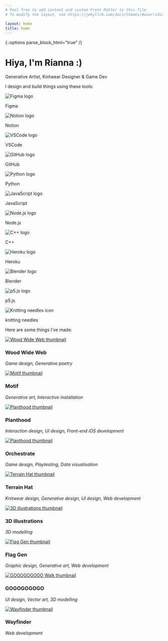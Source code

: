 ```yaml
---
# Feel free to add content and custom Front Matter to this file.
# To modify the layout, see https://jekyllrb.com/docs/themes/#overriding-theme-defaults

layout: home
title: home
---
```

{::options parse_block_html="true" /}

<div class="col-12 offset-sm-0 col-md-8 offset-md-2 col-lg-6 offset-lg-3 vertical-center">

<div id="about" class="mb-5">

# <span class="hiya">Hiya, I'm&nbsp;Rianna&nbsp;:)</span>

Generative&nbsp;Artist, Knitwear&nbsp;Designer &&nbsp;Game&nbsp;Dev

</div>
<div class="pt-3 mb-5">

I design and build things using these tools:

<div id="badges" class="row mt-5">

<div class="col-3 col-sm-2 text-center">

![Figma logo](../assets/images/badges/figmalogo.png)

Figma

</div>
<div class="col-3 col-sm-2 text-center">

![Notion logo](../assets/images/badges/notionlogo.png)

Notion

</div>
<div class="col-3 col-sm-2 text-center">

![VSCode logo](../assets/images/badges/vscodelogo.png)

VSCode

</div>
<div class="col-3 col-sm-2 text-center">

![GitHub logo](../assets/images/badges/githublogo.png)

GitHub

</div>
<div class="col-3 col-sm-2 text-center">

![Python logo](../assets/images/badges/pythonlogo.png)

Python

</div>
<div class="col-3 col-sm-2 text-center">

![JavaScript logo](../assets/images/badges/javascriptlogo.png)

JavaScript

</div>
<div class="col-3 col-sm-2 text-center">

![Node.js logo](../assets/images/badges/nodejslogo.png)

Node.js

</div>
<div class="col-3 col-sm-2 text-center">

![C++ logo](../assets/images/badges/cpluspluslogo.png)

C++

</div>
<div class="col-3 col-sm-2 text-center">

![Heroku logo](../assets/images/badges/herokulogo.png)

Heroku

</div>
<div class="col-3 col-sm-2 text-center">

![Blender logo](../assets/images/badges/blenderlogo.png)

Blender

</div>
<div class="col-3 col-sm-2 text-center">

![p5.js logo](../assets/images/badges/p5jslogo.png)

p5.js

</div>
<div class="col-3 col-sm-2 text-center">

![Knitting needles icon](../assets/images/badges/knittinglogo.png)

knitting needles

</div>

</div>

</div>
<div id="projects" class="mb-5">

Here are some things I've made:

</div>

</div>
<div class="col-12">
<div class="row">

<div class="col-12 col-md-6 col-lg-4 mb-5 www">

[![Wood Wide Web thumbnail](../assets/images/woodwidewebthumbnail.png)](wood-wide-web)

### Wood Wide Web

*Game design, Generative poetry*

</div>
<div class="col-12 col-md-6 col-lg-4 mb-5 motif">

[![Motif thumbnail](../assets/images/motifthumbnail.png)](motif)

### Motif

*Generative art, Interactive installation*

</div>
<div class="col-12 col-md-6 col-lg-4 mb-5 planthood">

[![Planthood thumbnail](../assets/images/planthoodthumbnail.png)](planthood)

### Planthood

*Interaction design, UI design, Front-end iOS development*

</div>
<div class="col-12 col-md-6 col-lg-4 mb-5 orchestrate">

[![Planthood thumbnail](../assets/images/orchestratethumbnail.gif)](orchestrate)

### Orchestrate

*Game design, Playtesting, Data visualisation*

</div>
<div class="col-12 col-md-6 col-lg-4 mb-5 terrain-hat">

[![Terrain Hat thumbnail](../assets/images/terrainhatthumbnail.png)](about-terrain-hat)

### Terrain Hat

*Knitwear design, Generative design, UI design, Web development*

</div>
<div class="col-12 col-md-6 col-lg-4 mb-5 three-d">

[![3D illustrations thumbnail](../assets/images/3dillustrationsthumbnail.png)](3d-illustrations)

### 3D illustrations

*3D modelling*

</div>
<div class="col-12 col-md-6 col-lg-4 mb-5 flag-gen">

[![Flag Gen thumbnail](../assets/images/flaggenthumbnail.png)](flag-gen)

### Flag Gen

*Graphic design, Generative art, Web development*

</div>
<div class="col-12 col-md-6 col-lg-4 mb-5 gogogogogo">

[![GOGOGOGOGO Walk thumbnail](../assets/images/gogogogogothumbnail.png)](gogogogogo)

### GOGOGOGOGO

*UI design, Vector art, 3D modelling*

</div>
<div class="col-12 col-md-6 col-lg-4 mb-5 wayfinder">

[![Wayfinder thumbnail](../assets/images/wayfinderthumbnail.png)](about-wayfinder)

### Wayfinder

*Web development*

</div>

</div>
</div>
